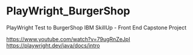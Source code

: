 # PlayWright_BurgerShop
PlayWright Test to BurgerShop IBM SkillUp - Front End Capstone Project



https://www.youtube.com/watch?v=79ugRnZeJpI
https://playwright.dev/java/docs/intro